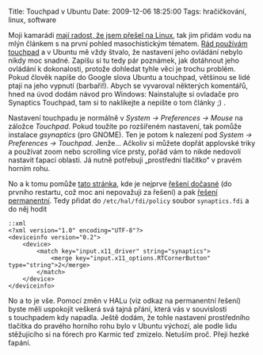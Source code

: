 Title: Touchpad v Ubuntu
Date: 2009-12-06 18:25:00
Tags: hračičkování, linux, software

Moji kamarádi [mají radost, že jsem přešel na Linux](http://twitter.com/markoph/status/6380776939), tak jim přidám vodu na mlýn článkem s na první pohled masochistickým tématem. [Rád používám touchpad]({filename}2008-01-13_nemam-rad-mysi.md) a v Ubuntu mě vždy štvalo, že nastavení jeho ovládání nebylo nikdy moc snadné. Zapíšu si tu tedy pár poznámek, jak dotáhnout jeho ovládání k dokonalosti, protože dohledat tyhle věci je trochu problém. Pokud člověk napíše do Google slova Ubuntu a touchpad, většinou se lidé ptají na jeho vypnutí (barbaři!). Abych se vyvaroval některých komentářů, hned na úvod dodám návod pro
Windows: Nainstalujte si ovladače pro Synaptics Touchpad, tam si to naklikejte a nepište o tom články ;) .

Nastavení touchpadu je normálně v *System → Preferences → Mouse* na záložce *Touchpad*. Pokud toužíte po rozšířeném nastavení, tak pomůže instalace *gsynaptics* (pro GNOME). Ten je potom k nalezení pod *System → Preferences → Touchpad*. Jenže… Ačkoliv si můžete dopřát applovské triky a používat zoom nebo scrolling více prsty, pořád vám to nikde nedovolí nastavit ťapací oblasti. Já nutně potřebuji „prostřední tlačítko“ v pravém horním rohu.

No a k tomu pomůže [tato stránka](http://ubuntuforums.org/showthread.php?p=8403017), kde je nejprve [řešení dočasné](http://ubuntuforums.org/showpost.php?p=8261605&postcount=3) (do prvního restartu, což moc ani nepovažuji za řešení) a pak [řešení permanentní](http://ubuntuforums.org/showpost.php?p=8399228&postcount=8). Tedy přidat do `/etc/hal/fdi/policy` soubor `synaptics.fdi` a do něj hodit

    ::xml
    <?xml version="1.0" encoding="UTF-8"?>
    <deviceinfo version="0.2">
        <device>
            <match key="input.x11_driver" string="synaptics">
                <merge key="input.x11_options.RTCornerButton" type="string">2</merge>
            </match>
        </device>
    </deviceinfo>

No a to je vše. Pomocí změn v HALu (viz odkaz na permanentní řešení) byste měli uspokojit veškerá svá tajná přání, která vás v souvislosti s touchpadem kdy napadla. Ještě dodám, že tohle nastavení prostředního tlačítka do pravého horního rohu bylo v Ubuntu výchozí, ale podle lidu stěžujícího si na fórech pro Karmic teď zmizelo. Netuším proč. Přeji hezké ťapání.
